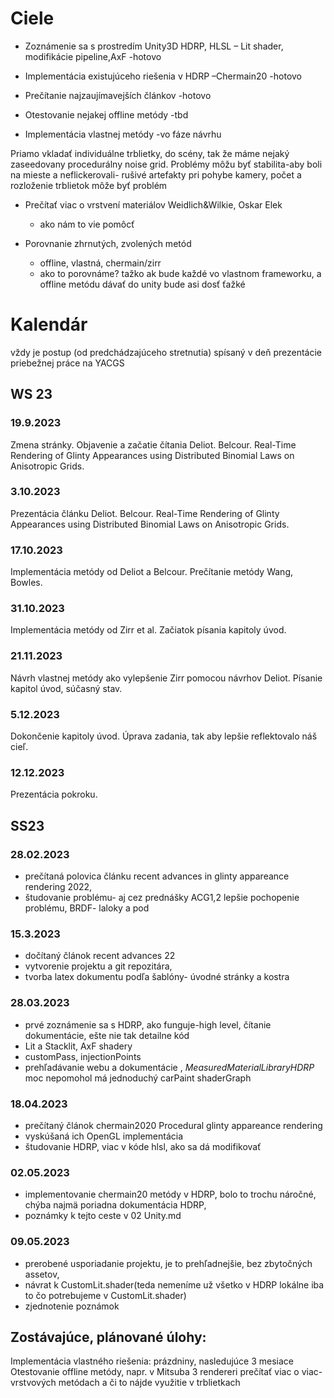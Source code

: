 # Ciele

- Zoznámenie sa s prostredím Unity3D HDRP, HLSL – Lit shader, modifikácie pipeline,AxF -hotovo

- Implementácia existujúceho riešenia v HDRP –Chermain20 -hotovo

- Prečítanie najzaujímavejších článkov -hotovo

- Otestovanie nejakej offline metódy -tbd

- Implementácia vlastnej metódy -vo fáze návrhu

Priamo vkladať individuálne trblietky, do scény, tak že máme nejaký zaseedovany procedurálny noise grid. Problémy môžu byť stabilita-aby boli na mieste a neflickerovali- rušivé artefakty pri pohybe kamery, počet a rozloženie trblietok môže byť problém 

- Prečítať viac o vrstvení materiálov Weidlich&Wilkie, Oskar Elek
	- ako nám to vie pomôcť

- Porovnanie zhrnutých, zvolených metód
	- offline, vlastná, chermain/zirr
	- ako to porovnáme? tažko ak bude každé vo vlastnom frameworku, a offline metódu dávať do unity bude asi dosť ťažké



# Kalendár

vždy je postup (od predchádzajúceho stretnutia) spísaný v deň prezentácie priebežnej práce na YACGS 


## WS 23

### 19.9.2023 
Zmena stránky.
Objavenie a začatie čítania Deliot. Belcour. Real-Time Rendering of Glinty Appearances using Distributed Binomial Laws on Anisotropic Grids.
### 3.10.2023 

Prezentácia článku Deliot. Belcour. Real-Time Rendering of Glinty Appearances using Distributed Binomial Laws on Anisotropic Grids.

### 17.10.2023 
Implementácia metódy od Deliot a Belcour.
Prečítanie metódy Wang, Bowles. 
### 31.10.2023 
Implementácia metódy od Zirr et al.
Začiatok písania kapitoly úvod.
### 21.11.2023

Návrh vlastnej metódy ako vylepšenie Zirr pomocou návrhov Deliot.
Písanie kapitol úvod, súčasný stav.
### 5.12.2023 
Dokončenie kapitoly úvod.
Úprava zadania, tak aby lepšie reflektovalo náš cieľ.
### 12.12.2023
Prezentácia pokroku.




## SS23
### 28.02.2023
- prečítaná polovica článku recent advances in glinty appareance rendering 2022,
- študovanie problému- aj cez prednášky ACG1,2 lepšie pochopenie problému, BRDF- laloky a pod

### 15.3.2023 
- dočítaný článok recent advances 22
-  vytvorenie projektu a git repozitára,
- tvorba latex dokumentu podľa šablóny- úvodné stránky a kostra

### 28.03.2023
- prvé zoznámenie sa s HDRP, ako funguje-high level, čítanie  dokumentácie, ešte nie tak detailne kód
- Lit a Stacklit, AxF shadery
- customPass, injectionPoints
- prehľadávanie webu a dokumentácie , *MeasuredMaterialLibraryHDRP* moc nepomohol má jednoduchý carPaint shaderGraph

### 18.04.2023
- prečítaný článok chermain2020 Procedural glinty appareance rendering
- vyskúšaná ich OpenGL implementácia
- študovanie HDRP, viac v kóde hlsl, ako sa dá modifikovať

### 02.05.2023
- implementovanie chermain20 metódy v HDRP, bolo to trochu náročné, chýba najmä poriadna dokumentácia HDRP, 
- poznámky k tejto ceste v 02 Unity.md 

### 09.05.2023
- prerobené usporiadanie projektu, je to prehľadnejšie, bez zbytočných assetov, 
- návrat k CustomLit.shader(teda nemeníme už všetko v HDRP lokálne iba to čo potrebujeme v CustomLit.shader) 
- zjednotenie poznámok


## Zostávajúce, plánované úlohy:

Implementácia vlastného riešenia: prázdniny, nasledujúce 3 mesiace
Otestovanie offline metódy, napr. v Mitsuba 3 rendereri
prečítať viac o viac-vrstvových metódach a či to nájde využitie v trblietkach

